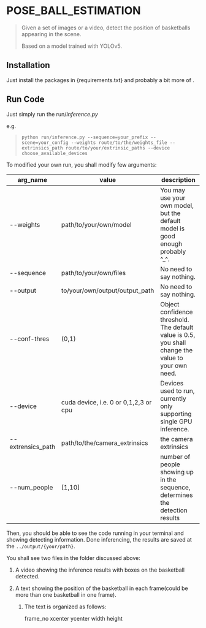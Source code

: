 # POSE_BALL_ESTIMATION

> Given a set of images or a video, detect the position of basketballs appearing in the scene.
>
> Based on a model trained with YOLOv5.



## Installation

Just install the packages in {requirements.txt} and probably a bit more of .



## Run Code

Just simply run the run/_inference.py_

e.g.

>  `python run/inference.py --sequence=your_prefix --scene=your_config --weights route/to/the/weights_file --extrinsics_path route/to/your/extrinsic_paths --device choose_available_devices`

To modified your own run, you shall modify few arguments:

| arg_name     | value                                 | description                                                  |
| ------------ | ------------------------------------- | ------------------------------------------------------------ |
| --weights    | path/to/your/own/model                | You may use your own model, but the default model is good enough probably ^_^. |
| --sequence     | path/to/your/own/files                | No need to say nothing.                                      |
| --output     | to/your/own/output/output_path               | No need to say nothing.                                      |
| --conf-thres | (0,1)                                 | Object confidence threshold. The default value is 0.5, you shall change the value to your own need. |
| --device     | cuda device, i.e. 0 or 0,1,2,3 or cpu | Devices used to run, currently only supporting single GPU inference.                               |
| --extrensics_path  | path/to/the/camera_extrinsics                                 | the camera extrinsics |
| --num_people | [1,10] | number of people showing up in the sequence, determines the detection results| 
Then, you should be able to see the code running in your terminal and showing detecting information. Done inferencing, the results are saved at the  `../output/{your/path}`.

You shall see two files in the folder discussed above:

1. A video showing the inference results with boxes on the basketball detected.

2. A text showing the position of the basketball in each frame(could be more than one basketball in one frame).

   1. The text is organized as follows:

      frame_no  xcenter  ycenter  width  height
